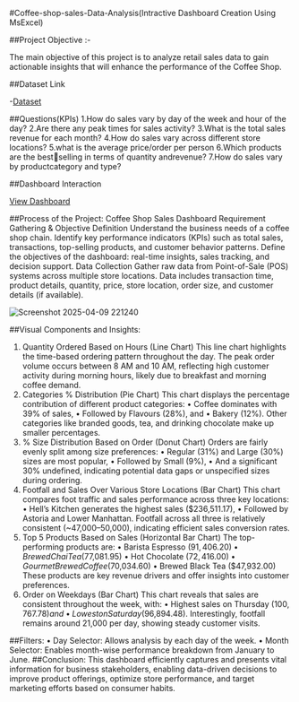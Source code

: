 #Coffee-shop-sales-Data-Analysis(Intractive Dashboard Creation Using MsExcel)

##Project Objective :-

The main objective of this project is to analyze retail sales data to gain actionable insights that will enhance the performance of the Coffee Shop.

##Dataset Link 

-<a href="https://github.com/a-aanchal/Data-Analysis-Dashboard/blob/main/Coffee%20Shop%20Sales.xlsx">Dataset</a>

##Questions(KPIs)
1.How do sales vary by day of the week and hour of the day?
2.Are there any peak times for sales activity?
3.What is the total sales revenue for each month?
4.How do sales vary across different store locations?
5.what is the average price/order per person
6.Which products are the bestselling in terms of quantity andrevenue?
7.How do sales vary by productcategory and type?


##Dashboard Interaction 

<a href="https://github.com/a-aanchal/Data-Analysis-Dashboard/blob/main/Book1.xlsx">View Dashboard</a>

##Process of the Project: Coffee Shop Sales Dashboard
Requirement Gathering & Objective Definition Understand the business needs of a coffee shop chain.
Identify key performance indicators (KPIs) such as total sales, transactions, top-selling products, and customer behavior patterns.
Define the objectives of the dashboard: real-time insights, sales tracking, and decision support.
Data Collection Gather raw data from Point-of-Sale (POS) systems across multiple store locations.
Data includes transaction time, product details, quantity, price, store location, order size, and customer details (if available).


![Screenshot 2025-04-09 221240](https://github.com/user-attachments/assets/056dc1b0-b587-499f-9991-ec83415e4f8f)


##Visual Components and Insights:
1. Quantity Ordered Based on Hours (Line Chart)
This line chart highlights the time-based ordering pattern throughout the day. The peak order volume occurs between 8 AM and 10 AM, reflecting high customer activity during morning hours, likely due to breakfast and morning coffee demand.
2. Categories % Distribution (Pie Chart)
This chart displays the percentage contribution of different product categories:
•	Coffee dominates with 39% of sales,
•	Followed by Flavours (28%), and
•	Bakery (12%). Other categories like branded goods, tea, and drinking chocolate make up smaller percentages.
3. % Size Distribution Based on Order (Donut Chart)
Orders are fairly evenly split among size preferences:
•	Regular (31%) and Large (30%) sizes are most popular,
•	Followed by Small (9%),
•	And a significant 30% undefined, indicating potential data gaps or unspecified sizes during ordering.
4. Footfall and Sales Over Various Store Locations (Bar Chart)
This chart compares foot traffic and sales performance across three key locations:
•	Hell’s Kitchen generates the highest sales ($236,511.17),
•	Followed by Astoria and Lower Manhattan. Footfall across all three is relatively consistent (~47,000–50,000), indicating efficient sales conversion rates.
5. Top 5 Products Based on Sales (Horizontal Bar Chart)
The top-performing products are:
•	Barista Espresso ($91,406.20)
•	Brewed Chai Tea ($77,081.95)
•	Hot Chocolate ($72,416.00)
•	Gourmet Brewed Coffee ($70,034.60)
•	Brewed Black Tea ($47,932.00)
These products are key revenue drivers and offer insights into customer preferences.
6. Order on Weekdays (Bar Chart)
This chart reveals that sales are consistent throughout the week, with:
•	Highest sales on Thursday ($100,767.78) and
•	Lowest on Saturday ($96,894.48). Interestingly, footfall remains around 21,000 per day, showing steady customer visits.

##Filters:
•	Day Selector: Allows analysis by each day of the week.
•	Month Selector: Enables month-wise performance breakdown from January to June.
##Conclusion:
This dashboard efficiently captures and presents vital information for business stakeholders, enabling data-driven decisions to improve product offerings, optimize store performance, and target marketing efforts based on consumer habits.





